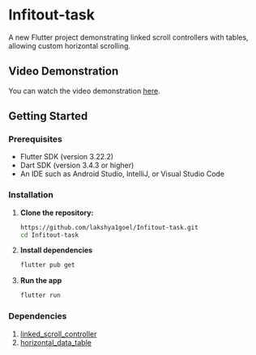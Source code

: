 # Infitout-task

A new Flutter project demonstrating linked scroll controllers with tables, allowing custom horizontal scrolling. 

## Video Demonstration

You can watch the video demonstration [here](https://drive.google.com/file/d/1yJ2pu-LPOuXcUp1-09CKi-DJuispeytL/view?usp=sharing).

## Getting Started

### Prerequisites

- Flutter SDK (version 3.22.2)
- Dart SDK (version 3.4.3 or higher)
- An IDE such as Android Studio, IntelliJ, or Visual Studio Code

### Installation

1. **Clone the repository:**

   ```bash
   https://github.com/lakshya1goel/Infitout-task.git
   cd Infitout-task
2. **Install dependencies**

   ```bash
   flutter pub get
3. **Run the app**

   ```bash
   flutter run

### Dependencies 
1. [linked_scroll_controller](https://pub.dev/packages/linked_scroll_controller)
2. [horizontal_data_table](https://pub.dev/packages/horizontal_data_table)
